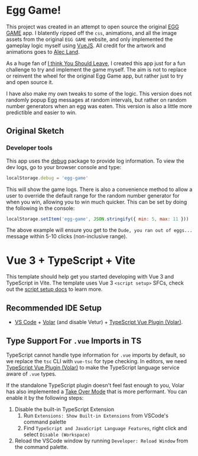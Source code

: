 # Egg Game!

This project was created in an attempt to open source the original [EGG GAME](https://egggame.org/) app. I blatently ripped off the `css`, animations, and all the image assets from the original `EGG GAME` website, and only implemented the gameplay logic myself using [VueJS](https://vuejs.org/). All credit for the artwork and animations goes to [Alec Land](https://alec.land/).

As a huge fan of [I think You Should Leave](https://www.netflix.com/title/80986854), I created this app just for a fun challenge to try and implement the game myself. The aim is not to replace or reinvent the wheel for the original Egg Game app, but rather just to try and open source it.  

I have also make my own tweaks to some of the logic. This version does not randomly popup Egg messages at random intervals, but rather on random number generators when an egg was eaten. This version is also a little more predictible and easier to win.

## Original Sketch

<!-- <iframe width="560" height="315" src="https://www.youtube.com/embed/K0OSfbPJFa4" title="YouTube video player" frameborder="0" allow="accelerometer; autoplay; clipboard-write; encrypted-media; gyroscope; picture-in-picture; web-share" allowfullscreen></iframe> -->

### Developer tools

This app uses the [debug]() package to provide log information. To view the dev logs, go to your browser console and type:

```js
localStorage.debug = 'egg-game'
```

This will show the game logs. There is also a convenience method to allow a user to override the default range for the random number generator for when you win, allowing you to win much quicker.  This can be set by doing the following in the console:

```js
localStorage.setItem('egg-game', JSON.stringify({ min: 5, max: 11 }))
```

The above example will ensure you get to the `Dude, you ran out of eggs...` message within 5-10 clicks (non-inclusive range).


# Vue 3 + TypeScript + Vite

This template should help get you started developing with Vue 3 and TypeScript in Vite. The template uses Vue 3 `<script setup>` SFCs, check out the [script setup docs](https://v3.vuejs.org/api/sfc-script-setup.html#sfc-script-setup) to learn more.

## Recommended IDE Setup

- [VS Code](https://code.visualstudio.com/) + [Volar](https://marketplace.visualstudio.com/items?itemName=Vue.volar) (and disable Vetur) + [TypeScript Vue Plugin (Volar)](https://marketplace.visualstudio.com/items?itemName=Vue.vscode-typescript-vue-plugin).

## Type Support For `.vue` Imports in TS

TypeScript cannot handle type information for `.vue` imports by default, so we replace the `tsc` CLI with `vue-tsc` for type checking. In editors, we need [TypeScript Vue Plugin (Volar)](https://marketplace.visualstudio.com/items?itemName=Vue.vscode-typescript-vue-plugin) to make the TypeScript language service aware of `.vue` types.

If the standalone TypeScript plugin doesn't feel fast enough to you, Volar has also implemented a [Take Over Mode](https://github.com/johnsoncodehk/volar/discussions/471#discussioncomment-1361669) that is more performant. You can enable it by the following steps:

1. Disable the built-in TypeScript Extension
   1. Run `Extensions: Show Built-in Extensions` from VSCode's command palette
   2. Find `TypeScript and JavaScript Language Features`, right click and select `Disable (Workspace)`
2. Reload the VSCode window by running `Developer: Reload Window` from the command palette.
